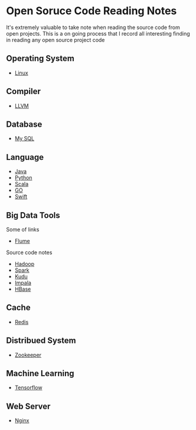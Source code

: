 # Open Soruce Code Reading Notes

It's extremely valuable to take note when reading the source code from open projects. This is a on going process that I record all interesting finding in reading any open source project code

## Operating System
* [Linux](./os/linux/README.md)

## Compiler
* [LLVM](./compiler/llvm/README.md)

## Database
* [My SQL](./database/mysql/README.md)

## Language
* [Java](./language/java/README.md)
* [Python](./language/python/README.md)
* [Scala](./language/scala/README.md)
* [GO](./language/go/README.md)
* [Swift](./language/swift/README.md)

## Big Data Tools

Some of links
* [Flume](https://data-flair.training/blogs/apache-flume-tutorial/)

Source code notes

* [Hadoop](./bigdata/hadoop/README.md)
* [Spark](./bigdata/spark/README.md)
* [Kudu](./bigdata/kudu/README.md)
* [Impala](./bigdata/impala/README.md)
* [HBase](./bigdata/hbase/README.md)

## Cache
* [Redis](./cache/redis/README.md)

## Distribued System
* [Zookeeper](./distributed_system/zookeeper/README.md)

## Machine Learning
* [Tensorflow](./ml/tensorflow/README.md)

## Web Server
* [Nginx](./webserver/nginx/README.md)